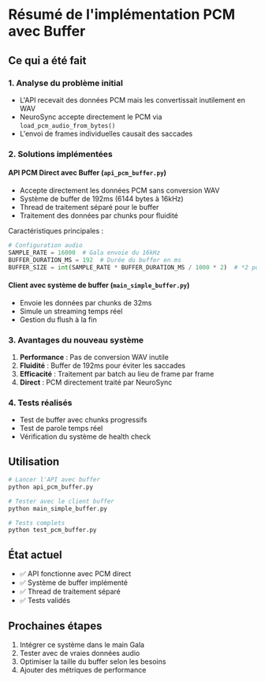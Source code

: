 # Résumé de l'implémentation PCM avec Buffer

## Ce qui a été fait

### 1. Analyse du problème initial
- L'API recevait des données PCM mais les convertissait inutilement en WAV
- NeuroSync accepte directement le PCM via `load_pcm_audio_from_bytes()`
- L'envoi de frames individuelles causait des saccades

### 2. Solutions implémentées

#### API PCM Direct avec Buffer (`api_pcm_buffer.py`)
- Accepte directement les données PCM sans conversion WAV
- Système de buffer de 192ms (6144 bytes à 16kHz)
- Thread de traitement séparé pour le buffer
- Traitement des données par chunks pour fluidité

Caractéristiques principales :
```python
# Configuration audio
SAMPLE_RATE = 16000  # Gala envoie du 16kHz
BUFFER_DURATION_MS = 192  # Durée du buffer en ms
BUFFER_SIZE = int(SAMPLE_RATE * BUFFER_DURATION_MS / 1000 * 2)  # *2 pour 16-bit
```

#### Client avec système de buffer (`main_simple_buffer.py`)
- Envoie les données par chunks de 32ms
- Simule un streaming temps réel
- Gestion du flush à la fin

### 3. Avantages du nouveau système

1. **Performance** : Pas de conversion WAV inutile
2. **Fluidité** : Buffer de 192ms pour éviter les saccades
3. **Efficacité** : Traitement par batch au lieu de frame par frame
4. **Direct** : PCM directement traité par NeuroSync

### 4. Tests réalisés
- Test de buffer avec chunks progressifs
- Test de parole temps réel
- Vérification du système de health check

## Utilisation

```bash
# Lancer l'API avec buffer
python api_pcm_buffer.py

# Tester avec le client buffer
python main_simple_buffer.py

# Tests complets
python test_pcm_buffer.py
```

## État actuel
- ✅ API fonctionne avec PCM direct
- ✅ Système de buffer implémenté
- ✅ Thread de traitement séparé
- ✅ Tests validés

## Prochaines étapes
1. Intégrer ce système dans le main Gala
2. Tester avec de vraies données audio
3. Optimiser la taille du buffer selon les besoins
4. Ajouter des métriques de performance